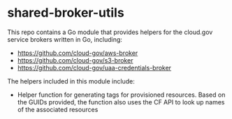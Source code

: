 # shared-broker-utils

This repo contains a Go module that provides helpers for the cloud.gov service brokers written in Go, including:

- <https://github.com/cloud-gov/aws-broker>
- <https://github.com/cloud-gov/s3-broker>
- <https://github.com/cloud-gov/uaa-credentials-broker>

The helpers included in this module include:

- Helper function for generating tags for provisioned resources. Based on the GUIDs provided, the function also uses the CF API to look up names of the associated resources
